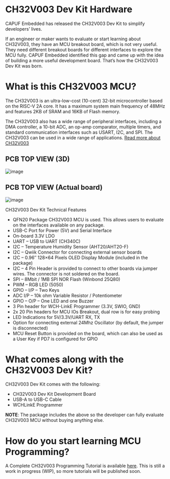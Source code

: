 # CH32V003 Dev Kit Hardware

CAPUF Embedded has released the CH32V003 Dev Kit to simplify developers’ lives.

If an engineer or maker wants to evaluate or start learning about CH32V003, they have an MCU breakout board, which is not very useful. They need different breakout boards for different interfaces to explore the MCU fully. CAPUF Embedded identified this gap and came up with the idea of building a more useful development board. That’s how the CH32V003 Dev Kit was born.

# What is this CH32V003 MCU?

The CH32V003 is an ultra-low-cost (10-cent) 32-bit microcontroller based on the RISC-V 2A core. It has a maximum system main frequency of 48MHz and features 2KB of SRAM and 16KB of Flash memory.

The CH32V003 also has a wide range of peripheral interfaces, including a DMA controller, a 10-bit ADC, an op-amp comparator, multiple timers, and standard communication interfaces such as USART, I2C, and SPI. The CH32V003 can be used in a wide range of applications.
[Read more about CH32V003](https://pallavaggarwal.in/2022/11/09/wch-riscv-microcontroller-ch32v003/)

## PCB TOP VIEW (3D) ##
![image](https://github.com/CAPUF-Embedded/CH32V003-DEV-KIT-Hardware/assets/13899090/a9e6eb04-1f70-4d22-9577-77ffd66e4d2c)

## PCB TOP VIEW (Actual board) ##
![image](https://github.com/CAPUF-Embedded/CH32V003-DEV-KIT-Hardware/assets/13899090/d4bed557-60c6-4af6-9b6d-9b4f471ec060)

CH32V003 Dev Kit Technical Features
- QFN20 Package CH32V003 MCU is used. This allows users to evaluate on the interfaces available on any package.
- USB-C Port for Power (5V) and Serial Interface
- On-board 3.3V LDO
- UART – USB to UART (CH340C)
- I2C – Temperature Humidity Sensor (AHT20/AHT20-F)
- I2C – Qwiik Connector for connecting external sensor boards
- I2C – 0.96″ 128×64 Pixels OLED Display Module (included in the package)
- I2C – 4 Pin Header is provided to connect to other boards via jumper wires. The connector is not soldered on the board.
- SPI – 8Mbit / 1MB SPI NOR Flash (Winbond 25Q80)
- PWM – RGB LED (5050)
- GPIO – I/P – Two Keys
- ADC I/P – 10k ohm Variable Resistor / Potentiometer
- GPIO – O/P – One LED and one Buzzer
- 3 Pin header for WCH-LinkE Programmer (3.3V, SWIO, GND)
- 2x 20 Pin headers for MCU IOs Breakout, dual row is for easy probing
- LED Indications for 5V/3.3V/UART RX, TX
- Option for connecting external 24Mhz Oscillator (by default, the jumper is disconnected)
- MCU Reset Button is provided on the board, which can also be used as a User Key if PD7 is configured for GPIO

# What comes along with the CH32V003 Dev Kit?
CH32V003 Dev Kit comes with the following:

- CH32V003 Dev Kit Development Board
- USB-A to USB-C Cable
- WCHLinkE Programmer

**NOTE**: The package includes the above so the developer can fully evaluate CH32V003 MCU without buying anything else.

# How do you start learning MCU Programming?
A Complete CH32V003 Programming Tutorial is available [here](https://pallavaggarwal.in/2023/10/01/ch32v003-low-cost-mcu-programming/). This is still a work in progress (WIP), so more tutorials will be published soon.


